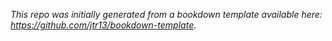 *This repo was initially generated from a bookdown template available here: https://github.com/jtr13/bookdown-template.*
